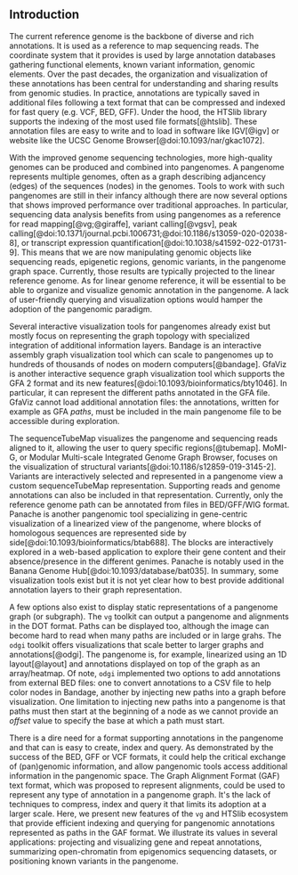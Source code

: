 <link rel="stylesheet" href="https://use.fontawesome.com/releases/v5.7.2/css/all.css">

## Introduction

<!-- Non-exhaustive tool list at https://pangenome.github.io/ -->

The current reference genome is the backbone of diverse and rich annotations. 
It is used as a reference to map sequencing reads.
The coordinate system that it provides is used by large annotation databases gathering functional elements, known variant information, genomic elements. 
Over the past decades, the organization and visualization of these annotations has been central for understanding and sharing results from genomic studies.
In practice, annotations are typically saved in additional files following a text format that can be compressed and indexed for fast query (e.g. VCF, BED, GFF).
Under the hood, the HTSlib library supports the indexing of the most used file formats[@htslib].
These annotation files are easy to write and to load in software like IGV[@igv] or website like the UCSC Genome Browser[@doi:10.1093/nar/gkac1072].

With the improved genome sequencing technologies, more high-quality genomes can be produced and combined into pangenomes.
A pangenome represents multiple genomes, often as a graph describing adjancency (edges) of the sequences (nodes) in the genomes.
Tools to work with such pangenomes are still in their infancy although there are now several options that shows improved performance over traditional approaches.
In particular, sequencing data analysis benefits from using pangenomes as a reference for read mapping[@vg;@giraffe], variant calling[@vgsv], peak calling[@doi:10.1371/journal.pcbi.1006731;@doi:10.1186/s13059-020-02038-8], or transcript expression quantification[@doi:10.1038/s41592-022-01731-9].
This means that we are now manipulating genomic objects like sequencing reads, epigenetic regions, genomic variants, in the pangenome graph space.
Currently, those results are typically projected to the linear reference genome.
As for linear genome reference, it will be essential to be able to organize and visualize genomic annotation in the pangenome.
A lack of user-friendly querying and visualization options would hamper the adoption of the pangenomic paradigm.

Several interactive visualization tools for pangenomes already exist but mostly focus on representing the graph topology with specialized integration of additional information layers. 
Bandage is an interactive assembly graph visualization tool which can scale to pangenomes up to hundreds of thousands of nodes on modern computers[@bandage].
GfaViz is another interactive sequence graph visualization tool which supports the GFA 2 format and its new features[@doi:10.1093/bioinformatics/bty1046].
In particular, it can represent the different paths annotated in the GFA file.
GfaViz cannot load additional annotation files: the annotations, written for example as GFA *paths*, must be included in the main pangenome file to be accessible during exploration. 
<!-- [`gfaestus`](https://github.com/chfi/gfaestus)???. -->
The sequenceTubeMap visualizes the pangenome and sequencing reads aligned to it, allowing the user to query specific regions[@tubemap].
MoMI-G, or Modular Multi-scale Integrated Genome Graph Browser, focuses on the visualization of structural variants[@doi:10.1186/s12859-019-3145-2].
Variants are interactively selected and represented in a pangenome view a custom sequenceTubeMap representation. 
Supporting reads and genome annotations can also be included in that representation. 
Currently, only the reference genome path can be annotated from files in BED/GFF/WIG format.
Panache is another pangenomic tool specializing in gene-centric visualization of a linearized view of the pangenome, where blocks of homologous sequences are represented side by side[@doi:10.1093/bioinformatics/btab688].
The blocks are interactively explored in a web-based application to explore their gene content and their absence/presence in the different genimes.
Panache is notably used in the Banana Genome Hub[@doi:10.1093/database/bat035].
In summary, some visualization tools exist but it is not yet clear how to best provide additional annotation layers to their graph representation.

A few options also exist to display static representations of a pangenome graph (or subgraph).
The `vg` toolkit can output a pangenome and alignments in the DOT format. 
Paths can be displayed too, although the image can become hard to read when many paths are included or in large grahs.
The `odgi` toolkit offers visualizations that scale better to larger graphs and annotations[@odgi]. 
The pangenome is, for example, linearized using an 1D layout[@layout] and annotations displayed on top of the graph as an array/heatmap.
Of note, `odgi` implemented two options to add annotations from external BED files: one to convert annotations to a CSV file to help color nodes in Bandage, another by injecting new paths into a graph before visualization.
One limitation to injecting new paths into a pangenome is that paths must then start at the beginning of a node as we cannot provide an *offset* value to specify the base at which a path must start.

There is a dire need for a format supporting annotations in the pangenome and that can is easy to create, index and query.
As demonstrated by the success of the BED, GFF or VCF formats, it could help the critical exchange of (pan)genomic information, and allow pangenomic tools access additional information in the pangenomic space.
The Graph Alignment Format (GAF) text format, which was proposed to represent alignments, could be used to represent any type of annotation in a pangenome graph.
It's the lack of techniques to compress, index and query it that limits its adoption at a larger scale.
Here, we present new features of the `vg` and HTSlib ecosystem that provide efficient indexing and querying for pangenomic annotations represented as paths in the GAF format.
We illustrate its values in several applications: projecting and visualizing gene and repeat annotations, summarizing open-chromatin from epigenomics sequencing datasets, or positioning known variants in the pangenome.
